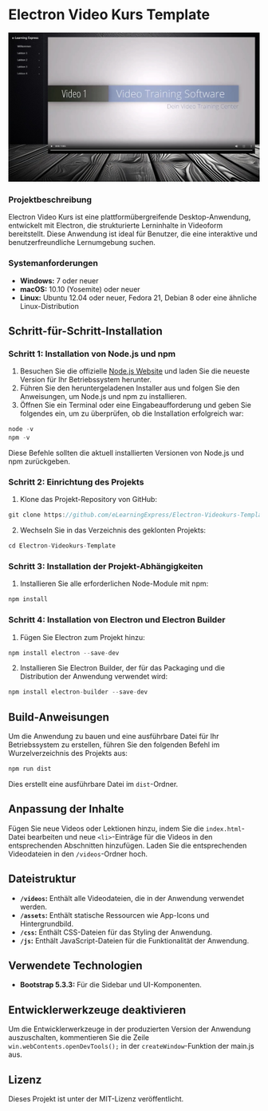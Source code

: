 # Electron Video Kurs Template

![](https://github.com/eLearningExpress/Electron-Videokurs-Template/blob/main/assets/electron_video_kurs.jpg)

### Projektbeschreibung

Electron Video Kurs ist eine plattformübergreifende Desktop-Anwendung, entwickelt mit Electron, die strukturierte Lerninhalte in Videoform bereitstellt. Diese Anwendung ist ideal für Benutzer, die eine interaktive und benutzerfreundliche Lernumgebung suchen.

### Systemanforderungen
- **Windows:** 7 oder neuer
- **macOS:** 10.10 (Yosemite) oder neuer
- **Linux:** Ubuntu 12.04 oder neuer, Fedora 21, Debian 8 oder eine ähnliche Linux-Distribution

## Schritt-für-Schritt-Installation

### Schritt 1: Installation von Node.js und npm
1. Besuchen Sie die offizielle [Node.js Website](https://nodejs.org/) und laden Sie die neueste Version für Ihr Betriebssystem herunter.
2. Führen Sie den heruntergeladenen Installer aus und folgen Sie den Anweisungen, um Node.js und npm zu installieren.
3. Öffnen Sie ein Terminal oder eine Eingabeaufforderung und geben Sie folgendes ein, um zu überprüfen, ob die Installation erfolgreich war:

```javascript
node -v
npm -v
```

Diese Befehle sollten die aktuell installierten Versionen von Node.js und npm zurückgeben.

### Schritt 2: Einrichtung des Projekts
1. Klone das Projekt-Repository von GitHub:

```javascript
git clone https://github.com/eLearningExpress/Electron-Videokurs-Template.git
```

2.  Wechseln Sie in das Verzeichnis des geklonten Projekts:

```javascript
cd Electron-Videokurs-Template
```

### Schritt 3: Installation der Projekt-Abhängigkeiten
1. Installieren Sie alle erforderlichen Node-Module mit npm:

```javascript
npm install
```

### Schritt 4: Installation von Electron und Electron Builder
1. Fügen Sie Electron zum Projekt hinzu:

```javascript
npm install electron --save-dev
```

2.  Installieren Sie Electron Builder, der für das Packaging und die Distribution der Anwendung verwendet wird:

```javascript
npm install electron-builder --save-dev
```

## Build-Anweisungen
Um die Anwendung zu bauen und eine ausführbare Datei für Ihr Betriebssystem zu erstellen, führen Sie den folgenden Befehl im Wurzelverzeichnis des Projekts aus:

```javascript
npm run dist
```

Dies erstellt eine ausführbare Datei im `dist`-Ordner.

## Anpassung der Inhalte
Fügen Sie neue Videos oder Lektionen hinzu, indem Sie die `index.html`-Datei bearbeiten und neue `<li>`-Einträge für die Videos in den entsprechenden Abschnitten hinzufügen. Laden Sie die entsprechenden Videodateien in den `/videos`-Ordner hoch.

## Dateistruktur
- **`/videos`:** Enthält alle Videodateien, die in der Anwendung verwendet werden.
- **`/assets`:** Enthält statische Ressourcen wie App-Icons und Hintergrundbild.
- **`/css`:** Enthält CSS-Dateien für das Styling der Anwendung.
- **`/js`:** Enthält JavaScript-Dateien für die Funktionalität der Anwendung.

## Verwendete Technologien
- **Bootstrap 5.3.3:** Für die Sidebar und UI-Komponenten.

## Entwicklerwerkzeuge deaktivieren
Um die Entwicklerwerkzeuge in der produzierten Version der Anwendung auszuschalten, kommentieren Sie die Zeile `win.webContents.openDevTools();` in der `createWindow`-Funktion der main.js aus.

## Lizenz
Dieses Projekt ist unter der MIT-Lizenz veröffentlicht.

